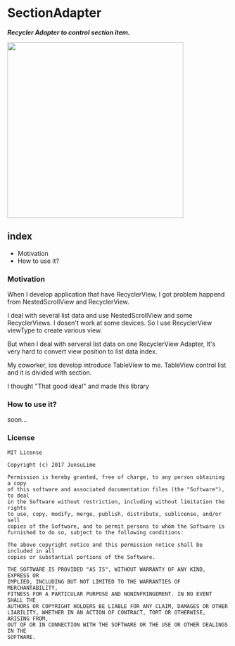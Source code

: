 # SectionAdapter

***Recycler Adapter to control section item.***

<img src="https://cloud.githubusercontent.com/assets/17852124/26753991/f83a0a80-48ac-11e7-946c-9c20917ce6bf.png" width="400" />


## index

* Motivation
* How to use it?

### Motivation

When I develop application that have RecyclerView, I got problem happend from NestedScrollView and RecyclerView.

I deal with several list data and use NestedScrollView and some RecyclerViews. I dosen't work at some devices.  So I use RecyclerView viewType to create various view.

But when I deal with serveral list data on one RecyclerView Adapter, It's very hard to convert view position to list data index.

My coworker, ios develop introduce TableView to me. TableView control list and it is divided with section.

I thought "That good idea!" and made this library


### How to use it?


soon...

### License

```
MIT License

Copyright (c) 2017 JunsuLime

Permission is hereby granted, free of charge, to any person obtaining a copy
of this software and associated documentation files (the "Software"), to deal
in the Software without restriction, including without limitation the rights
to use, copy, modify, merge, publish, distribute, sublicense, and/or sell
copies of the Software, and to permit persons to whom the Software is
furnished to do so, subject to the following conditions:

The above copyright notice and this permission notice shall be included in all
copies or substantial portions of the Software.

THE SOFTWARE IS PROVIDED "AS IS", WITHOUT WARRANTY OF ANY KIND, EXPRESS OR
IMPLIED, INCLUDING BUT NOT LIMITED TO THE WARRANTIES OF MERCHANTABILITY,
FITNESS FOR A PARTICULAR PURPOSE AND NONINFRINGEMENT. IN NO EVENT SHALL THE
AUTHORS OR COPYRIGHT HOLDERS BE LIABLE FOR ANY CLAIM, DAMAGES OR OTHER
LIABILITY, WHETHER IN AN ACTION OF CONTRACT, TORT OR OTHERWISE, ARISING FROM,
OUT OF OR IN CONNECTION WITH THE SOFTWARE OR THE USE OR OTHER DEALINGS IN THE
SOFTWARE.
```

